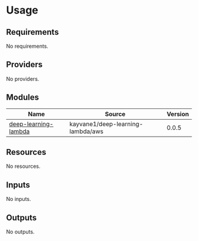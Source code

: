 # Usage

<!--- BEGIN_TF_DOCS --->
## Requirements

No requirements.

## Providers

No providers.

## Modules

| Name | Source | Version |
|------|--------|---------|
| <a name="module_deep-learning-lambda"></a> [deep-learning-lambda](#module\_deep-learning-lambda) | kayvane1/deep-learning-lambda/aws | 0.0.5 |

## Resources

No resources.

## Inputs

No inputs.

## Outputs

No outputs.

<!--- END_TF_DOCS --->

